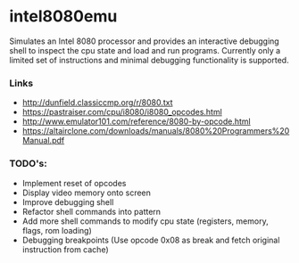 # intel8080emu

Simulates an Intel 8080 processor and provides an interactive debugging shell to inspect the cpu state and load and run programs.
Currently only a limited set of instructions and minimal debugging functionality is supported.

### Links
- http://dunfield.classiccmp.org/r/8080.txt
- https://pastraiser.com/cpu/i8080/i8080_opcodes.html
- http://www.emulator101.com/reference/8080-by-opcode.html
- https://altairclone.com/downloads/manuals/8080%20Programmers%20Manual.pdf

### TODO's:
- Implement reset of opcodes
- Display video memory onto screen
- Improve debugging shell
- Refactor shell commands into pattern
- Add more shell commands to modify cpu state (registers, memory, flags, rom loading)
- Debugging breakpoints (Use opcode 0x08 as break and fetch original instruction from cache)